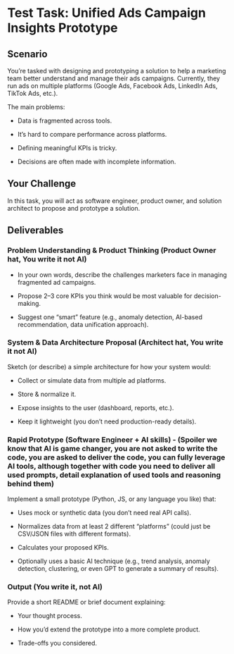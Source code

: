 # Test Task: Unified Ads Campaign Insights Prototype

## Scenario

You’re tasked with designing and prototyping a solution to help a marketing team better understand and manage their ads campaigns.
Currently, they run ads on multiple platforms (Google Ads, Facebook Ads, LinkedIn Ads, TikTok Ads, etc.).

The main problems:

-    Data is fragmented across tools.

-    It’s hard to compare performance across platforms.

-    Defining meaningful KPIs is tricky.

-    Decisions are often made with incomplete information.

## Your Challenge

In this task, you will act as software engineer, product owner, and solution architect to propose and prototype a solution.

## Deliverables

### Problem Understanding & Product Thinking (Product Owner hat, You write it not AI)

-    In your own words, describe the challenges marketers face in managing fragmented ad campaigns.

-    Propose 2–3 core KPIs you think would be most valuable for decision-making.

-    Suggest one “smart” feature (e.g., anomaly detection, AI-based recommendation, data unification approach).

### System & Data Architecture Proposal (Architect hat, You write it not AI)

Sketch (or describe) a simple architecture for how your system would:

-    Collect or simulate data from multiple ad platforms.

-    Store & normalize it.

-    Expose insights to the user (dashboard, reports, etc.).

-    Keep it lightweight (you don’t need production-ready details).

### Rapid Prototype (Software Engineer + AI skills) - (Spoiler we know that AI is game changer, you are not asked to write the code, you are asked to deliver the code, you can fully leverage AI tools, although together with code you need to deliver all used prompts, detail explanation of used tools and reasoning behind them)

Implement a small prototype (Python, JS, or any language you like) that:

-    Uses mock or synthetic data (you don’t need real API calls).

-    Normalizes data from at least 2 different “platforms” (could just be CSV/JSON files with different formats).

-    Calculates your proposed KPIs.

-    Optionally uses a basic AI technique (e.g., trend analysis, anomaly detection, clustering, or even GPT to generate a summary of results).

### Output (You write it, not AI)

Provide a short README or brief document explaining:

-    Your thought process.

-    How you’d extend the prototype into a more complete product.

-    Trade-offs you considered.
